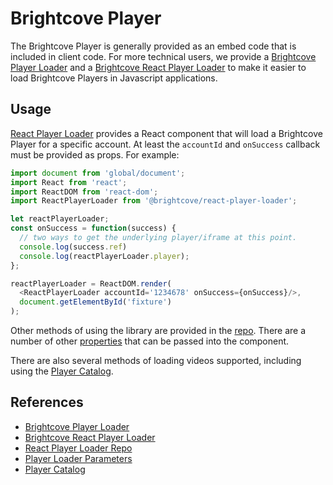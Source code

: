 # Brightcove Player

The Brightcove Player is generally provided as an embed code that is included in client code. For more technical users, we provide a [Brightcove Player Loader][player-loader] and a [Brightcove React Player Loader][react-player-loader] to make it easier to load Brightcove Players in Javascript applications.

## Usage

[React Player Loader][react-player-loader] provides a React component that will load a Brightcove Player for a specific account. At least the `accountId` and `onSuccess` callback must be provided as props. For example:

```js
import document from 'global/document';
import React from 'react';
import ReactDOM from 'react-dom';
import ReactPlayerLoader from '@brightcove/react-player-loader';

let reactPlayerLoader;
const onSuccess = function(success) {
  // two ways to get the underlying player/iframe at this point.
  console.log(success.ref)
  console.log(reactPlayerLoader.player);
};

reactPlayerLoader = ReactDOM.render(
  <ReactPlayerLoader accountId='1234678' onSuccess={onSuccess}/>,
  document.getElementById('fixture')
);
```

Other methods of using the library are provided in the [repo][react-repo-usage]. There are a number of other [properties][loader-params] that can be passed into the component.

There are also several methods of loading videos supported, including using the [Player Catalog][player-catalog].


## References

- [Brightcove Player Loader][player-loader]
- [Brightcove React Player Loader][react-player-loader]
- [React Player Loader Repo][react-repo-usage]
- [Player Loader Parameters][loader-params]
- [Player Catalog][player-catalog]

[player-loader]: https://support.brightcove.com/brightcove-player-loader
[react-player-loader]: https://support.brightcove.com/react-player-loader
[react-repo-usage]: https://github.com/brightcove/react-player-loader#usage
[loader-params]: https://support.brightcove.com/brightcove-player-loader#Available_parameters
[player-catalog]: https://support.brightcove.com/player-catalog
